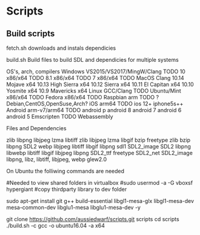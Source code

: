 Scripts
==================

Build scripts
------------------

fetch.sh downloads and instals dependicies

build.sh Build files to build SDL and dependicies for multiple systems

OS's, arch, compilers
Windows VS2015/VS2017/MingW/Clang TODO
  10 x86/x64 TODO
  8.1 x86/x64 TODO
  7 x86/x64 TODO
MacOS Clang 
  10.14 Mojave x64
  10.13 High Sierra x64
  10.12 Sierra x64
  10.11 El Capitan x64
  10.10 Yosmite x64
  10.9  Mavericks x64
Linux GCC/Clang TODO
  Ubuntu/Mint x86/x64 TODO
  Fedora x86/x64 TODO
  Raspbian arm TODO
  ?Debian,CentOS,OpenSuse,Arch?
iOS arm64 TODO
  ios 12+
  iphone5s++
Android arm-v7/arm64 TODO
  android p
  android 8
  android 7
  android 6
  android 5
Emscripten TODO
Webassembly

Files and Dependencies


zlib
libpng
libjpeg
lzma
libtiff zlib libjpeg lzma
libgif
bzip
freetype zlib bzip libpng 
SDL2
webp libjpeg libtiff libgif libpng sdl1
SDL2_image SDL2 libpng libwebp libtiff libgif libjpeg libpng
SDL2_ttf freetype 
SDL2_net
SDL2_image libpng, libz, libtiff, libjpeg, webp
glew2.0


On Ubuntu the folliwing commands are needed

#Needed to view shared folders in virtualbox
#sudo usermod -a -G vboxsf hypergiant
#copy thirdparty library to dev folder

sudo apt-get install git g++ build-essential libgl1-mesa-glx libgl1-mesa-dev mesa-common-dev libglu1-mesa libglu1-mesa-dev -y

git clone https://github.com/aussiedwarf/scripts.git scripts
cd scripts
./build.sh -c gcc -o ubuntu16.04 -a x64




